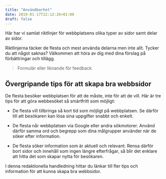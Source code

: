 ```yaml
---
title: "Användbarhet"
date: 2019-01-17T22:12:26+01:00
draft: false
---
```

Här har vi samlat riktlinjer för webbplatsens olika typer av sidor samt delar av sidor.

Riktlinjerna täcker de flesta och mest använda delarna men inte allt. Tycker du att något saknas? Välkommen att höra av dig med dina förslag på förbättringar och tillägg.

>Formulär eller liknande för feedback

## Övergripande tips för att skapa bra webbsidor

De flesta besöker webbplatsen för att de måste, inte för att de vill. Här är tre tips för att göra webbesöket så smärtfritt som möjligt:

  - De flesta vill tillbringa så kort tid som möjligt på webbplatsen. Se därför till att besökaren kan lösa sina uppgifter snabbt och enkelt.

  - De flesta når webbplatsen via Google eller andra sökmotorer. Använd därför samma ord och begrepp som dina målgrupper använder när de söker efter information.

  - De flesta söker information som är aktuell och relevant. Rensa därför bort sidor och innehåll som ingen längre efterfrågar, så blir det enklare att hitta det som skapar nytta för besökaren.

I denna redaktionella handledning hittar du länkar till fler tips och information för att kunna skapa bra webbsidor.
